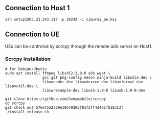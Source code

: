 ## Connection to Host 1

`ssh setup1@65.21.243.117 -p 20242 -i simurai_ae.key`


## Connection to UE
UEs can be controled by scrcpy through the remote adb server on Host1.

### Scrcpy Installation
```
# for Debian/Ubuntu
sudo apt install ffmpeg libsdl2-2.0-0 adb wget \
                 gcc git pkg-config meson ninja-build libsdl2-dev \
                 libavcodec-dev libavdevice-dev libavformat-dev libavutil-dev \
                 libswresample-dev libusb-1.0-0 libusb-1.0-0-dev

git clone https://github.com/Genymobile/scrcpy
cd scrcpy
git check out 576e7552a29e30b40205f81f2ff4d461f018313f
./install_release.sh
```
